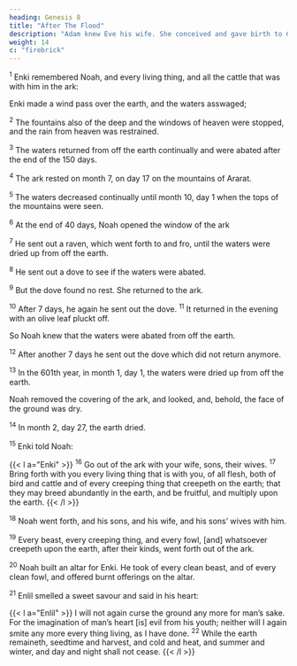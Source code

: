 ```yaml
---
heading: Genesis 8
title: "After The Flood"
description: "Adam knew Eve his wife. She conceived and gave birth to Cain"
weight: 14
c: "firebrick"
---
```



<sup>1</sup> Enki remembered Noah, and every living thing, and all the cattle that was with him in the ark: 

Enki made a wind pass over the earth, and the waters asswaged; 

<sup>2</sup> The fountains also of the deep and the windows of heaven were stopped, and the rain from heaven was restrained.

<sup>3</sup> The waters returned from off the earth continually and were abated after the end of the 150 days. 

<sup>4</sup> The ark rested on month 7, on day 17 on the mountains of Ararat. 

<sup>5</sup> The waters decreased continually until month 10, day 1 when the tops of the mountains were seen.

<sup>6</sup> At the end of 40 days, Noah opened the window of the ark

<sup>7</sup> He sent out a raven, which went forth to and fro, until the waters were dried up from off the earth.

<sup>8</sup> He sent out a dove to see if the waters were abated.

<sup>9</sup> But the dove found no rest. She returned to the ark. 

<!-- , for the waters [were] on the face of the whole earth: then he put forth his hand, and took her, and
pulled her in unto him into the ark.  -->

<sup>10</sup> After 7 days, he again he sent out the dove. <sup>11</sup> It returned in the evening with an olive leaf pluckt off.

So Noah knew that the waters were abated from off the earth. 

<sup>12</sup> After another 7 days he sent out the dove which did not return anymore.

<sup>13</sup> In the 601th year, in month 1, day 1, the waters were dried up from off the earth.

Noah removed the covering of the ark, and looked, and, behold, the face of the ground was dry. 

<sup>14</sup> In month 2, day 27, the earth dried.

<sup>15</sup> Enki told Noah:

{{< l a="Enki" >}}
<sup>16</sup> Go out of the ark with your wife, sons, their wives. <sup>17</sup> Bring forth with you every living thing that is with you, of all flesh, both of bird and cattle and of every creeping thing that creepeth on the earth; that they may breed abundantly in the earth, and be fruitful, and multiply upon the earth. 
{{< /l >}}


<sup>18</sup> Noah went forth, and his sons, and his wife, and his sons’ wives with him.

<sup>19</sup> Every beast, every creeping thing, and every fowl, [and] whatsoever creepeth upon the earth, after their kinds, went forth out of the ark.

<sup>20</sup> Noah built an altar for Enki. He took of every clean beast, and of every clean fowl, and offered burnt offerings on the altar.

<sup>21</sup> Enlil smelled a sweet savour and said in his heart:

{{< l a="Enlil" >}}
I will not again curse the ground any more for man’s sake. For the imagination of man’s heart [is] evil from his youth; neither will I again smite any more every thing living, as I have done.  <sup>22</sup> While the earth remaineth, seedtime and harvest, and cold and heat, and summer and winter, and day and night shall not cease.
{{< /l >}}


